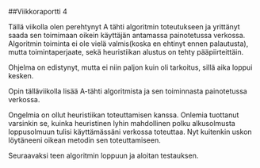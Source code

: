 ##Viikkoraportti 4

Tällä viikolla olen perehtynyt A tähti algoritmin toteutukseen ja yrittänyt saada sen toimimaan oikein käyttäjän antamassa painotetussa verkossa. Algoritmin toiminta ei ole vielä valmis(koska en ehtinyt ennen palautusta), mutta toimintaperjaate, sekä heuristiikan alustus on tehty pääpiirteittäin.

Ohjelma on edistynyt, mutta ei niin paljon kuin oli tarkoitus, sillä aika loppui kesken.

Opin tälläviikolla lisää A-tähti algoritmista ja sen toiminnasta painotetussa verkossa. 

Ongelmia on ollut heuristiikan toteuttamisen kanssa. Onlemia tuottanut varsinkin se, kuinka heuristinen lyhin mahdollinen polku alkusolmusta loppusolmuun tulisi käyttämässäni verkossa toteuttaa. Nyt kuitenkin uskon löytäneeni oikean metodin sen toteuttamiseen.

Seuraavaksi teen algoritmin loppuun ja aloitan testauksen.

